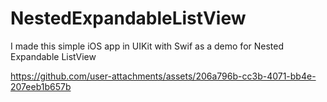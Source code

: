 # NestedExpandableListView
I made this simple iOS app in UIKit with Swif as a demo for Nested Expandable ListView


https://github.com/user-attachments/assets/206a796b-cc3b-4071-bb4e-207eeb1b657b

